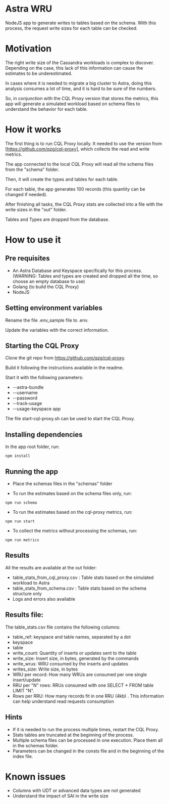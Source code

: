 # Astra WRU
NodeJS app to generate writes to tables based on the schema. With this process, the request write sizes for each table can be checked.

# Motivation

The right write size of the Cassandra workloads is complex to discover. Depending on the case, this lack of this information can cause the estimates to be underestimated.

In cases where it is needed to migrate a big cluster to Astra, doing this analysis consumes a lot of time, and it is hard to be sure of the numbers.

So, in conjunction with the CQL Proxy version that stores the metrics, this app will generate a simulated workload based on schema files to understand the behavior for each table.

# How it works

The first thing is to run CQL Proxy locally. It needed to use the version from [https://github.com/qzg/cql-proxy], which collects the read and write metrics.

The app connected to the local CQL Proxy will read all the schema files from the "schema" folder.

Then, it will create the types and tables for each table.

For each table, the app generates 100 records (this quantity can be changed if needed).

After finishing all tasks, the CQL Proxy stats are collected into a file with the write sizes in the "out" folder.

Tables and Types are dropped from the database.

# How to use it

## Pre requisites

- An Astra Database and Keyspace specifically for this process. (WARNING: Tables and types are created and dropped all the time, so choose an empty database to use)
- Golang (to build the CQL Proxy)
- NodeJS

## Setting environment variables

Rename the file .env_sample file to .env.

Update the variables with the correct information.

## Starting the CQL Proxy

Clone the git repo from https://github.com/qzg/cql-proxy.

Build it following the instructions available in the readme.

Start it with the following parameters:
- --astra-bundle
- --username
- --password
- --track-usage 
- --usage-keyspace app

The file start-cql-proxy.sh can be used to start the CQL Proxy.

## Installing dependencies

In the app root folder, run:

````
npm install

````

## Running the app

- Place the schemas files in the "schemas" folder

- To run the estimates based on the schema files only, run:

````
npm run schema

````

- To run the estimates based on the cql-proxy metrics, run:

````
npm run start

````

- To collect the metrics without processing the schemas, run:

````
npm run metrics

````

## Results

All the results are available at the out folder:

- table_stats_from_cql_proxy.csv : Table stats based on the simulated workload to Astra
- table_stats_from_schema.csv : Table stats based on the schema structure only
- Logs and errors also available

## Results file:

The table_stats.csv file contains the following columns:

- table_ref: keyspace and table names, separated by a dot
- keyspace
- table
- write_count: Quantity of inserts or updates sent to the table
- write_size: Insert size, in bytes, generated by the commands
- write_wrus: WRU consumed by the inserts and updates
- writes_size: Write size, in bytes
- WRU per record: How many WRUs are consumed per one single insert/update
- RRU per "N" rows: RRUs consumed with one SELECT * FROM table LIMIT "N".
- Rows per RRU: How many records fit in one RRU (4kb) . This information can help understand read requests consumption

## Hints

- If it is needed to run the process multiple times, restart the CQL Proxy. 
- Stats tables are truncated at the beginning of the process.
- Multiple schema files can be processed in one execution. Place them all in the schemas folder.
- Parameters can be changed in the consts file and in the beginning of the index file.

# Known issues

- Columns with UDT or advanced data types are not generated
- Understand the impact of SAI in the write size